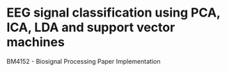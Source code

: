 # EEG signal classification using PCA, ICA, LDA and support vector machines
 BM4152 - Biosignal Processing  Paper Implementation
